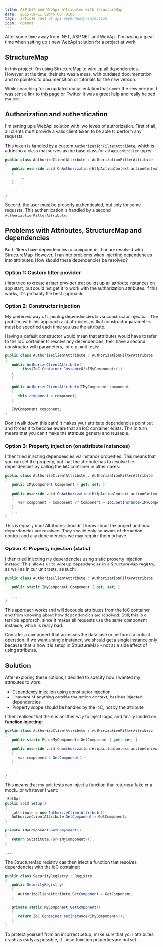 ```yaml
---
title: ASP.NET and WebApi attributes with StructureMap
date:  2015-09-11 09:45:00 +0100
tags:  article .net c# api dependency-injection
icon:  dotnet
---
```


After some time away from .NET, ASP.NET and WebApi, I'm having a great time when
setting up a new WebApi solution for a project at work.


## StructureMap

In this project, I'm using StructureMap to wire up all dependencies. However, at
the time, their site was a mess, with outdated documentation and no pointers to
documentation or tutorials for the new version.

While searching for an updated documentation that cover the new version, I was
sent a link to [this page](http://structuremap.github.io) on Twitter. It was a
great help and really helped me out.


## Authorization and authentication

I'm setting up a WebApi solution with two levels of authorization. First of all,
all clients must provide a valid client token to be able to perform any requests.

This token is handled by a custom `AuthorizationFilterAttribute`, which is added 
to a class that serves as the base class for all `ApiController` types:

```csharp
public class AuthorizeClientAttribute : AuthorizationFilterAttribute
{
   public override void OnAuthorization(HttpActionContext actionContext)
   {
      ...
   }

   ...
}
```

Second, the user must be properly authenticated, but only for some requests. This
authentication is handled by a second `AuthorizationFilterAttribute`.


## Problems with Attributes, StructureMap and dependencies

Both filters have dependencies to components that are resolved with StructureMap.
However, I ran into problems when injecting dependencies into attributes. How 
should these dependencies be resolved?

### Option 1: Custom filter provider

I first tried to create a filter provider that builds up all attribute instances
on app start, but could not get it to work with the authorization attributes. If
this works, it's probably the best approach.

### Option 2: Constructor injection

My preferred way of injecting dependencies is via constructor injection. The problem
with this approach and attributes, is that constructor parameters must be specified
each time you use the attribute.

Having a default constructor would mean that attributes would have to refer to the
IoC container to resolve any dependencies, then have a second constructor with 
parameters, for e.g. unit tests:

```csharp
public class AuthorizeClientAttribute : AuthorizationFilterAttribute
{
   public AuthorizeClientAttribute()
      : this(IoC.Container.InstanceOf<IMyComponent>())
   {
   }

   public AuthorizeClientAttribute(IMyComponent component)
   {
      this.component = component;
   }

   IMyComponent component;
}
```

Don't walk down this path! It makes your attribute dependencies point out and
forces it to become aware that an IoC container exists. This in turn means that
you can't make the attribute general and reusable.

### Option 3: Property injection (on attribute instances)

I then tried injecting dependencies via instance properties. This means that
you can set the property, but that the attribute has to resolve the dependencies
by calling the IoC container in other cases:

```csharp
public class AuthorizeClientAttribute : AuthorizationFilterAttribute
{
   public IMyComponent Component { get; set; }
   
   public override void OnAuthorization(HttpActionContext actionContext)
   {
      var component = Component ?? Component = IoC.GetInstance<IMyComponent>();
   }
   ...
}
```

This is equally bad! Attributes shouldn't know about the project and how
dependencies are resolved. They should only be aware of the action context and
any dependencies we may require them to have.

### Option 4: Property injection (static)

I then tried injecting my dependencies using static property injection instead.
This allows us to wire up dependencies in a StructureMap registry, as well as in
our unit tests, as such:


```csharp
public class AuthorizeClientAttribute : AuthorizationFilterAttribute
{
   public static IMyComponent Component { get; set; }
   
   ...
}
```

This approach works and will decouple attributes from the IoC container and from
knowing about how dependencies are resolved. Still, this is a terrible approach,
since it makes all requests use the same component instance, which is really bad.

Consider a component that accesses the database or performs a critical operation.
If we want a single instance, we should get a single instance only because that
is how it is setup in StructureMap - not as a side effect of using attributes.


## Solution

After exploring these options, I decided to specify how I wanted my attributes to 
work:

* Dependency injection using constructor injection
* Unaware of anything outside the action context, besides injected dependencies
* Property scope should be handled by the IoC, not by the attribute

I then realised that there is another way to inject logic, and finally landed on
**function injecting**:

```csharp
public class AuthorizeClientAttribute : AuthorizationFilterAttribute
{
   public static Func<MyComponent> GetComponent { get; set; }
   
   public override void OnAuthorization(HttpActionContext actionContext)
   {
      var component = GetComponent();
   }

   ...
}
```

This means that my unit tests can inject a function that returns a fake or a 
mock...or whatever I want:

```csharp
[SetUp]
public void Setup() 
{
   _attribute = new AuthorizeClientAttribute();
   AuthorizeClientAttribute.GetComponent = GetComponent;
}

private IMyComponent GetComponent()
{
   return Substitute.For<IMyComponent>();
}

...
```

The StructureMap registry can then inject a function that resolves
dependencies with the IoC container:

```csharp
public class SecurityRegistry : Registry
{
   public SecurityRegistry() 
   {
      AuthorizeClientAttribute.GetComponent = GetComponent;
   }

   private static MyComponent GetComponent()
   {
      return IoC.Container.GetInstance<IMyComponent>();
   }
}
```

To protect yourself from an incorrect setup, make sure that your attributes crash
as early as possible, if these function properties are not set.